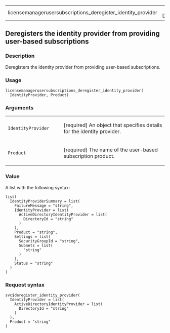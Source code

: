 <table style="width: 100%;">
<tbody>
<tr class="odd">
<td>licensemanagerusersubscriptions_deregister_identity_provider</td>
<td style="text-align: right;">R Documentation</td>
</tr>
</tbody>
</table>

## Deregisters the identity provider from providing user-based subscriptions

### Description

Deregisters the identity provider from providing user-based
subscriptions.

### Usage

    licensemanagerusersubscriptions_deregister_identity_provider(
      IdentityProvider, Product)

### Arguments

<table>
<colgroup>
<col style="width: 35%" />
<col style="width: 65%" />
</colgroup>
<tbody>
<tr class="odd">
<td><code
id="licensemanagerusersubscriptions_deregister_identity_provider_:_IdentityProvider">IdentityProvider</code></td>
<td><p>[required] An object that specifies details for the identity
provider.</p></td>
</tr>
<tr class="even">
<td><code
id="licensemanagerusersubscriptions_deregister_identity_provider_:_Product">Product</code></td>
<td><p>[required] The name of the user-based subscription
product.</p></td>
</tr>
</tbody>
</table>

### Value

A list with the following syntax:

    list(
      IdentityProviderSummary = list(
        FailureMessage = "string",
        IdentityProvider = list(
          ActiveDirectoryIdentityProvider = list(
            DirectoryId = "string"
          )
        ),
        Product = "string",
        Settings = list(
          SecurityGroupId = "string",
          Subnets = list(
            "string"
          )
        ),
        Status = "string"
      )
    )

### Request syntax

    svc$deregister_identity_provider(
      IdentityProvider = list(
        ActiveDirectoryIdentityProvider = list(
          DirectoryId = "string"
        )
      ),
      Product = "string"
    )
